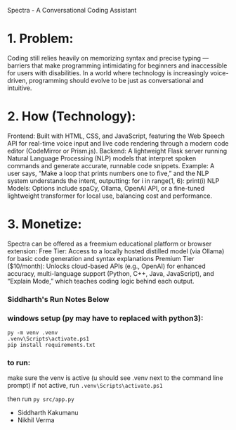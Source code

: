 Spectra - A Conversational Coding Assistant
# 1. Problem:
Coding still relies heavily on memorizing syntax and precise typing — barriers that make programming intimidating for beginners and inaccessible for users with disabilities. In a world where technology is increasingly voice-driven, programming should evolve to be just as conversational and intuitive.

# 2. How (Technology):
Frontend: Built with HTML, CSS, and JavaScript, featuring the Web Speech API for real-time voice input and live code rendering through a modern code editor (CodeMirror or Prism.js).
Backend: A lightweight Flask server running Natural Language Processing (NLP) models that interpret spoken commands and generate accurate, runnable code snippets.
Example: A user says, “Make a loop that prints numbers one to five,” and the NLP system understands the intent, outputting:
for i in range(1, 6):
    print(i)
NLP Models: Options include spaCy, Ollama, OpenAI API, or a fine-tuned lightweight transformer for local use, balancing cost and performance.

# 3. Monetize:
Spectra can be offered as a freemium educational platform or browser extension:
Free Tier: Access to a locally hosted distilled model (via Ollama) for basic code generation and syntax explanations
Premium Tier ($10/month): Unlocks cloud-based APIs (e.g., OpenAI) for enhanced accuracy, multi-language support (Python, C++, Java, JavaScript), and “Explain Mode,” which teaches coding logic behind each output.

### Siddharth's Run Notes Below
### windows setup (py may have to replaced with python3):
```
py -m venv .venv
.venv\Scripts\activate.ps1
pip install requirements.txt
```
### to run:

make sure the venv is active (u should see .venv next to the command line prompt)
if not active, run `.venv\Scripts\activate.ps1 `

then run `py src/app.py`

- Siddharth Kakumanu
- Nikhil Verma

